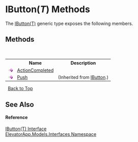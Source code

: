 # IButton(*T*) Methods
 

The <a href="T_ElevatorApp_Models_Interfaces_IButton_1">IButton(T)</a> generic type exposes the following members.


## Methods
&nbsp;<table><tr><th></th><th>Name</th><th>Description</th></tr><tr><td>![Public method](media/pubmethod.gif "Public method")</td><td><a href="M_ElevatorApp_Models_Interfaces_IButton_1_ActionCompleted">ActionCompleted</a></td><td /></tr><tr><td>![Public method](media/pubmethod.gif "Public method")</td><td><a href="M_ElevatorApp_Models_Interfaces_IButton_Push">Push</a></td><td> (Inherited from <a href="T_ElevatorApp_Models_Interfaces_IButton">IButton</a>.)</td></tr></table>&nbsp;
<a href="#ibutton(*t*)-methods">Back to Top</a>

## See Also


#### Reference
<a href="T_ElevatorApp_Models_Interfaces_IButton_1">IButton(T) Interface</a><br /><a href="N_ElevatorApp_Models_Interfaces">ElevatorApp.Models.Interfaces Namespace</a><br />